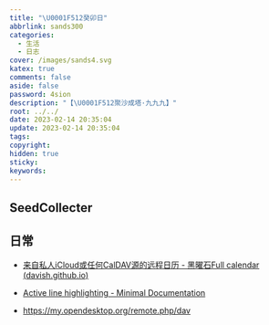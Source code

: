 ```yaml
---
title: "\U0001F512癸卯日"
abbrlink: sands300
categories:
  - 生活
  - 日志
cover: /images/sands4.svg
katex: true
comments: false
aside: false
password: 4sion
description: "【\U0001F512聚沙成塔·九九九】"
root: ../../
date: 2023-02-14 20:35:04
update: 2023-02-14 20:35:04
tags:
copyright:
hidden: true
sticky:
keywords:
---
```


## SeedCollecter


## 日常

* [来自私人iCloud或任何CalDAV源的远程日历 - 黑曜石Full calendar (davish.github.io)](https://davish.github.io/obsidian-full-calendar/calendars/caldav/)
* [Active line highlighting - Minimal Documentation](https://minimal.guide/Features/Active+line+highlighting)

* https://my.opendesktop.org/remote.php/dav